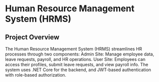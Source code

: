 # Human Resource Management System (HRMS)
## Project Overview
The Human Resource Management System (HRMS) streamlines HR processes through two components:
  Admin Site: Manage employee data, leave requests, payroll, and HR operations.
  User Site: Employees can access their profiles, submit leave requests, and view payroll info.
The system uses .NET Core for the backend, and JWT-based authentication with role-based authorization.
